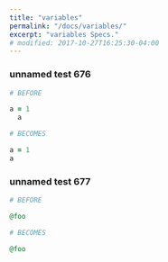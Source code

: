 ```yaml
---
title: "variables"
permalink: "/docs/variables/"
excerpt: "variables Specs."
# modified: 2017-10-27T16:25:30-04:00
---
```

### unnamed test 676
```ruby
# BEFORE

a = 1
  a

```
```ruby
# BECOMES

a = 1
a

```
### unnamed test 677
```ruby
# BEFORE

@foo

```
```ruby
# BECOMES

@foo
```
